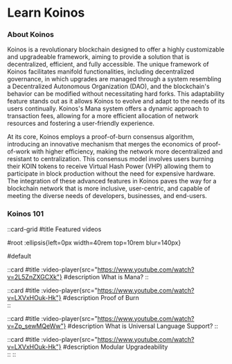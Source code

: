# Learn Koinos

### About Koinos

Koinos is a revolutionary blockchain designed to offer a highly customizable and upgradeable framework, aiming to provide a solution that is decentralized, efficient, and fully accessible. The unique framework of Koinos facilitates manifold functionalities, including decentralized governance, in which upgrades are managed through a system resembling a Decentralized Autonomous Organization (DAO), and the blockchain's behavior can be modified without necessitating hard forks. This adaptability feature stands out as it allows Koinos to evolve and adapt to the needs of its users continually. Koinos's Mana system offers a dynamic approach to transaction fees, allowing for a more efficient allocation of network resources and fostering a user-friendly experience.


At its core, Koinos employs a proof-of-burn consensus algorithm, introducing an innovative mechanism that merges the economics of proof-of-work with higher efficiency, making the network more decentralized and resistant to centralization. This consensus model involves users burning their KOIN tokens to receive Virtual Hash Power (VHP) allowing them to participate in block production without the need for expensive hardware. The integration of these advanced features in Koinos paves the way for a blockchain network that is more inclusive, user-centric, and capable of meeting the diverse needs of developers, businesses, and end-users.

### Koinos 101

::card-grid
#title
Featured videos

#root
:ellipsis{left=0px width=40rem top=10rem blur=140px}

#default
  
  ::card
  #title
  :video-player{src="https://www.youtube.com/watch?v=2L5ZnZXGCXk"}
  #description
  What is Mana? 
  ::
  
  ::card
  #title
  :video-player{src="https://www.youtube.com/watch?v=LXVxHOuk-Hk"}
  #description
  Proof of Burn  
  ::

  ::card
  #title
  :video-player{src="https://www.youtube.com/watch?v=Zp_sewMQeWw"}
  #description
  What is Universal Language Support? 
  ::

  ::card
  #title
  :video-player{src="https://www.youtube.com/watch?v=LXVxHOuk-Hk"}
  #description
  Modular Upgradeability  
  ::
::



